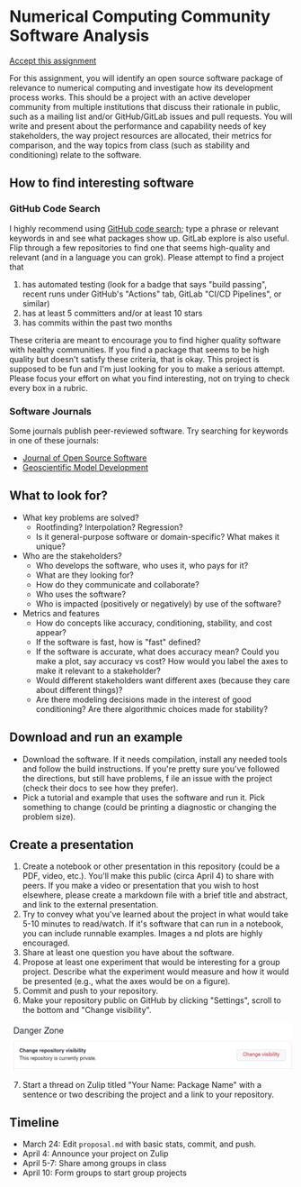 # Numerical Computing Community Software Analysis

[Accept this assignment](https://classroom.github.com/a/LrudzhO7)

For this assignment, you will identify an open source software package of
relevance to numerical computing and investigate how its development process
works. This should be a project with an active developer community from multiple
institutions that discuss their rationale in public, such as a mailing list
and/or GitHub/GitLab issues and pull requests. You will write and present about
the performance and capability needs of key stakeholders, the way project
resources are allocated, their metrics for comparison, and the way topics from
class (such as stability and conditioning) relate to the software.

## How to find interesting software

### GitHub Code Search
I highly recommend using [GitHub code search](https://github.com/search); type a
phrase or relevant keywords in and see what packages show up. GitLab explore is
also useful. Flip through a few repositories to find one that seems high-quality
and relevant (and in a language you can grok). Please attempt to find a project
that

1. has automated testing (look for a badge that says "build passing", recent runs under GitHub's "Actions" tab, GitLab "CI/CD Pipelines", or similar)
2. has at least 5 committers and/or at least 10 stars
3. has commits within the past two months

These criteria are meant to encourage you to find higher quality software with
healthy communities. If you find a package that seems to be high quality but
doesn't satisfy these criteria, that is okay. This project is supposed to be
fun and I'm just looking for you to make a serious attempt. Please focus your
effort on what you find interesting, not on trying to check every box in a
rubric.

### Software Journals

Some journals publish peer-reviewed software. Try searching for keywords in one of these journals:
* [Journal of Open Source Software](https://joss.theoj.org/papers/)
* [Geoscientific Model Development](https://gmd.copernicus.org/)

## What to look for?

* What key problems are solved?
  * Rootfinding? Interpolation? Regression?
  * Is it general-purpose software or domain-specific? What makes it unique?
* Who are the stakeholders?
  * Who develops the software, who uses it, who pays for it?
  * What are they looking for?
  * How do they communicate and collaborate?
  * Who uses the software?
  * Who is impacted (positively or negatively) by use of the software?
* Metrics and features
  * How do concepts like accuracy, conditioning, stability, and cost appear?
  * If the software is fast, how is "fast" defined?
  * If the software is accurate, what does accuracy mean? Could you make a plot, say accuracy vs cost? How would you label the axes to make it relevant to a stakeholder?
  * Would different stakeholders want different axes (because they care about different things)?
  * Are there modeling decisions made in the interest of good conditioning? Are there algorithmic choices made for stability?

## Download and run an example

* Download the software. If it needs compilation, install any needed tools and follow the build instructions. If you're pretty sure you've followed the directions, but still have problems, f
ile an issue with the project (check their docs to see how they prefer).
* Pick a tutorial and example that uses the software and run it. Pick something to change (could be printing a diagnostic or changing the problem size).

## Create a presentation

1. Create a notebook or other presentation in this repository (could be a PDF, video, etc.). You'll make this public (circa April 4) to share with peers. If you make a video or presentation
that you wish to host elsewhere, please create a markdown file with a brief title and abstract, and link to the external presentation.
2. Try to convey what you've learned about the project in what would take 5-10 minutes to read/watch. If it's software that can run in a notebook, you can include runnable examples. Images a
nd plots are highly encouraged.
3. Share at least one question you have about the software.
4. Propose at least one experiment that would be interesting for a group project. Describe what the experiment would measure and how it would be presented (e.g., what the axes would be on a
figure).
5. Commit and push to your repository.
6. Make your repository public on GitHub by clicking "Settings", scroll to the bottom and "Change visibility".

![](img/make-public.png)

7. Start a thread on Zulip titled "Your Name: Package Name" with a sentence or two describing the project and a link to your repository.

## Timeline

* March 24: Edit `proposal.md` with basic stats, commit, and push.
* April 4: Announce your project on Zulip
* April 5-7: Share among groups in class
* April 10: Form groups to start group projects
